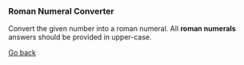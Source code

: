 ### Roman Numeral Converter

Convert the given number into a roman numeral.
All **roman numerals** answers should be provided in upper-case.

[Go back](./README.md)

